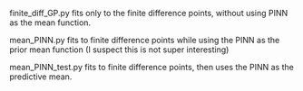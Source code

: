 finite_diff_GP.py fits only to the finite difference points, without using PINN as the mean function.

mean_PINN.py fits to finite difference points while using the PINN as the prior mean function (I suspect this is not super interesting)

mean_PINN_test.py fits to finite difference points, then uses the PINN as the predictive mean.
